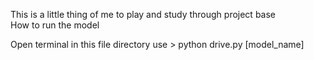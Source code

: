This is a little thing of me to play and study through project base  
How to run the model

Open terminal in this file directory use > python drive.py [model_name]
